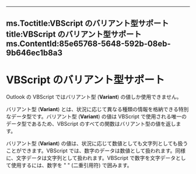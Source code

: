 

---
ms.Toctitle:VBScript のバリアント型サポート
title:VBScript のバリアント型サポート
ms.ContentId:85e65768-5648-592b-08eb-9b646ec1b8a3
---
# VBScript のバリアント型サポート




Outlook の VBScript ではバリアント型 (**Variant**) の値しか使用できません。



バリアント型 (**Variant**) とは、状況に応じて異なる種類の情報を格納できる特別なデータ型です。バリアント型 (**Variant**) の値は VBScript で使用される唯一のデータ型であるため、VBScript のすべての関数はバリアント型の値を返します。



バリアント型 (**Variant**) の値は、状況に応じて数値としても文字列としても扱うことができます。VBScript では、数字のデータは数値として扱われます。同様に、文字データは文字列として扱われます。VBScript で数字を文字データとして使用するには、数字を " " (二重引用符) で囲みます。


